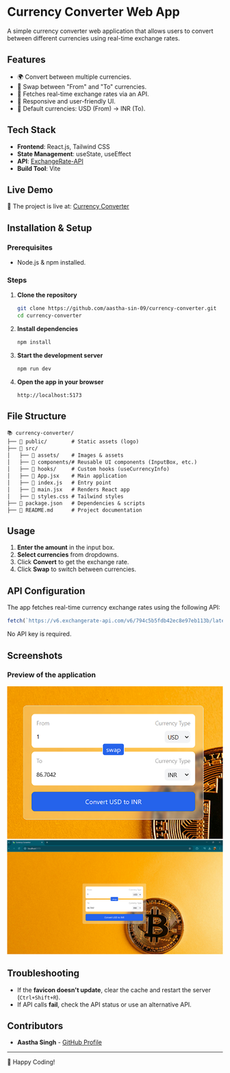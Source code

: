 # Currency Converter Web App

A simple currency converter web application that allows users to convert between different currencies using real-time exchange rates.

## Features
- 🌍 Convert between multiple currencies.
- 🔄 Swap between "From" and "To" currencies.
- 📡 Fetches real-time exchange rates via an API.
- 🎨 Responsive and user-friendly UI.
- 📌 Default currencies: USD (From) → INR (To).

## Tech Stack
- **Frontend**: React.js, Tailwind CSS
- **State Management**: useState, useEffect
- **API**: [ExchangeRate-API](https://v6.exchangerate-api.com/v6/794c5b5fdb42ec8e97eb113b/latest/${currency})
- **Build Tool**: Vite

## Live Demo
🚀 The project is live at: [Currency Converter](https://currency-convertor-zeta-orpin.vercel.app/)

## Installation & Setup
### Prerequisites
- Node.js & npm installed.

### Steps
1. **Clone the repository**
   ```sh
   git clone https://github.com/aastha-sin-09/currency-converter.git
   cd currency-converter
   ```

2. **Install dependencies**
   ```sh
   npm install
   ```

3. **Start the development server**
   ```sh
   npm run dev
   ```

4. **Open the app in your browser**
   ```
   http://localhost:5173
   ```

## File Structure
```
📚 currency-converter/
├── 📂 public/        # Static assets (logo)
├── 📂 src/
│   ├── 📂 assets/    # Images & assets
│   ├── 📂 components/# Reusable UI components (InputBox, etc.)
│   ├── 📂 hooks/     # Custom hooks (useCurrencyInfo)
│   ├── 📄 App.jsx    # Main application
│   ├── 📄 index.js   # Entry point
│   ├── 📄 main.jsx   # Renders React app
│   ├── 📄 styles.css # Tailwind styles
├── 📄 package.json   # Dependencies & scripts
├── 📄 README.md      # Project documentation
```

## Usage
1. **Enter the amount** in the input box.
2. **Select currencies** from dropdowns.
3. Click **Convert** to get the exchange rate.
4. Click **Swap** to switch between currencies.

## API Configuration
The app fetches real-time currency exchange rates using the following API:
```js
fetch(`https://v6.exchangerate-api.com/v6/794c5b5fdb42ec8e97eb113b/latest/${currency}`)
```
No API key is required.

## Screenshots
### Preview of the application
![Preview 1](src/assets/preview1.png)
![Preview 2](src/assets/preview2.png)

## Troubleshooting
- If the **favicon doesn't update**, clear the cache and restart the server (`Ctrl+Shift+R`).
- If API calls **fail**, check the API status or use an alternative API.

## Contributors
- **Aastha Singh** - [GitHub Profile](https://github.com/aastha-sin-09)

---
🚀 Happy Coding!

